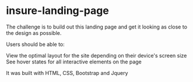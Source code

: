 # insure-landing-page

The challenge is to build out this landing page and get it looking as close to the design as possible.

Users should be able to:

View the optimal layout for the site depending on their device's screen size
See hover states for all interactive elements on the page

It was built with HTML, CSS, Bootstrap and Jquery

